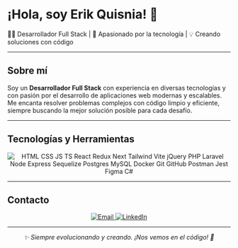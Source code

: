 # ¡Hola, soy Erik Quisnia! 👋

👨‍💻 Desarrollador Full Stack | 🚀 Apasionado por la tecnología | 💡 Creando soluciones con código

---

## Sobre mí

Soy un **Desarrollador Full Stack** con experiencia en diversas tecnologías y con pasión por el desarrollo de aplicaciones web modernas y escalables. Me encanta resolver problemas complejos con código limpio y eficiente, siempre buscando la mejor solución posible para cada desafío.

---

## Tecnologías y Herramientas

<p align="center">
  <img
  src="https://skillicons.dev/icons?i=html,css,js,ts,react,redux,nextjs,tailwind,vite,jquery,php,laravel,nodejs,express,sequelize,postgres,mysql,docker,git,github,postman,jest,figma,csharp"
  alt="HTML CSS JS TS React Redux Next Tailwind Vite jQuery PHP Laravel Node Express Sequelize Postgres MySQL Docker Git GitHub Postman Jest Figma C#"
/>

</p>

---

## Contacto

<p align="center">
  <a href="mailto:erikquisnia@gmail.com">
    <img src="https://img.shields.io/badge/Email-erikquisnia@gmail.com-D14836?style=for-the-badge&logo=gmail&logoColor=white" alt="Email"/>
  </a>
  <a href="https://www.linkedin.com/in/erikquisnia/">
    <img src="https://img.shields.io/badge/LinkedIn-Erik%20Quisnia-0077b5?style=for-the-badge&logo=linkedin" alt="LinkedIn"/>
  </a>
</p>

---

<p align="center">
  <em>✨ Siempre evolucionando y creando. ¡Nos vemos en el código! 🚀</em>
</p>
